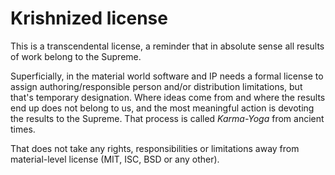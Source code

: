 # Krishnized license

This is a transcendental license, a reminder that in absolute sense all results of work belong to the Supreme.
<!-- Personality of Godhead Kṛṣṇa (also known as Allah, Jehovah and [thousands of other names]((https://vedabase.io/en/library/sb/10/51/36/)))-->

Superficially, in the material world software and IP needs a formal license to assign authoring/responsible person and/or distribution limitations, but that's temporary designation. Where ideas come from and where the results end up does not belong to us, and the most meaningful action is devoting the results to the Supreme. That process is called _Karma-Yoga_ from ancient times.

That does not take any rights, responsibilities or limitations away from material-level license (MIT, ISC, BSD or any other).
